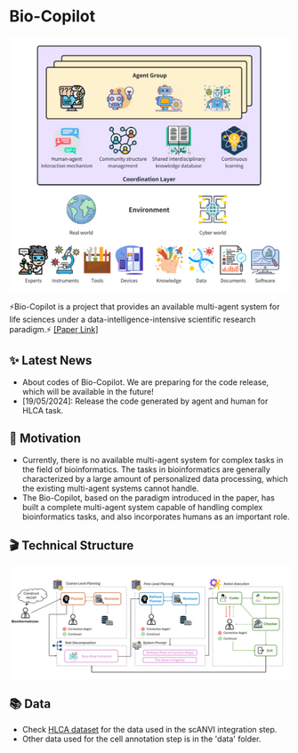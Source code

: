 # Bio-Copilot

<div align=center>
<img src="assets/mas.png" width = "540" alt="mas" align=center />
</div>

⚡Bio-Copilot is a project that provides an available multi-agent system for life sciences under a data-intelligence-intensive scientific research paradigm.⚡ [[Paper Link]](https://doi.org/10.1101/2024.05.19.594895)

## ✨ Latest News
- About codes of Bio-Copilot. We are preparing for the code release, which will be available in the future!
- [19/05/2024]: Release the code generated by agent and human for HLCA task.

## 🤔 Motivation
- Currently, there is no available multi-agent system for complex tasks in the field of bioinformatics. The tasks in bioinformatics are generally characterized by a large amount of personalized data processing, which the existing multi-agent systems cannot handle.
- The Bio-Copilot, based on the paradigm introduced in the paper, has built a complete multi-agent system capable of handling complex bioinformatics tasks, and also incorporates humans as an important role.

## 🎬 Technical Structure

<div align=center>
<img src="assets/tech.jpg" width = "780" alt="mas" align=center />
</div>

## 📚 Data
- Check [HLCA dataset](https://zenodo.org/records/11210015) for the data used in the scANVI integration step.
- Other data used for the cell annotation step is in the 'data' folder.


